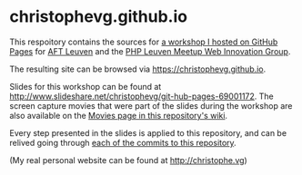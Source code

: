 # christophevg.github.io

This respoitory contains the sources for [a workshop I hosted on GitHub Pages](http://aftleuven.be/event/web-development-online-cv/) for [AFT Leuven](http://aftleuven.be) and the [PHP Leuven Meetup Web Innovation Group](http://meetup.com/PHP-Leuven-Web-Innovation-Group).

The resulting site can be browsed via https://christophevg.github.io.

Slides for this workshop can be found at http://www.slideshare.net/christophevg/git-hub-pages-69001172. The screen capture movies that were part of the slides during the workshop are also available on the [Movies page in this repository's wiki](https://github.com/christophevg/christophevg.github.io/wiki/Movies).

Every step presented in the slides is applied to this repository, and can be relived going through [each of the commits to this repository](https://github.com/christophevg/christophevg.github.io/commits/master).

(My real personal website can be found at http://christophe.vg)
